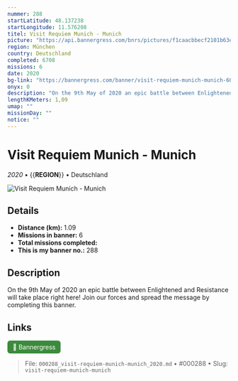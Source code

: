 ```yaml
---
nummer: 288
startLatitude: 48.137238
startLongitude: 11.576208
titel: Visit Requiem Munich - Munich
picture: "https://api.bannergress.com/bnrs/pictures/f1caacbbecf2101b63efa6ff94010fc4"
region: München
country: Deutschland
completed: 6708
missions: 6
date: 2020
bg-link: "https://bannergress.com/banner/visit-requiem-munich-munich-6065"
onyx: 0
description: "On the 9th May of 2020 an epic battle between Enlightened and Resistance will take place right here! Join our forces and spread the message by completing this banner."
lengthKMeters: 1,09
umap: ""
missionDay: ""
notice: ""
---
```

# Visit Requiem Munich - Munich

*2020* • {{__REGION__}} • Deutschland

![Visit Requiem Munich - Munich](https://api.bannergress.com/bnrs/pictures/f1caacbbecf2101b63efa6ff94010fc4)



## Details
- **Distance (km):** 1.09
- **Missions in banner:** 6
- **Total missions completed:** 
- **This is my banner no.:** 288



## Description
On the 9th May of 2020 an epic battle between Enlightened and Resistance will take place right here! Join our forces and spread the message by completing this banner.



## Links
<a href="https://bannergress.com/banner/visit-requiem-munich-munich-6065" target="_blank" style="display:inline-block;margin-right:8px;padding:6px 12px;background:#3c8b3c;color:#fff;text-decoration:none;border-radius:6px;">🔗 Bannergress</a>



> File: `000288_visit-requiem-munich-munich_2020.md` • #000288 • Slug: `visit-requiem-munich-munich`
